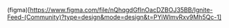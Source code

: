 (figma)[https://www.figma.com/file/nQhqgdGfInOacDZBOJ35BB/Ignite-Feed-(Community)?type=design&mode=design&t=PYiWlmvRxv9Mh5Qc-1]
